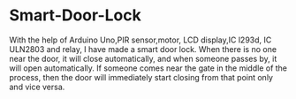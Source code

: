 # Smart-Door-Lock
With the help of Arduino Uno,PIR sensor,motor, LCD display,IC l293d, IC ULN2803 and relay, I have made a smart door lock. When there is no one near the door, it will close automatically, and when someone passes by, it will open automatically. If someone comes near the gate in the middle of the process, then the door will immediately start closing from that point only and vice versa.
